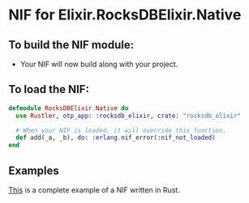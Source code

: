 # NIF for Elixir.RocksDBElixir.Native

## To build the NIF module:

- Your NIF will now build along with your project.

## To load the NIF:

```elixir
defmodule RocksDBElixir.Native do
  use Rustler, otp_app: :rocksdb_elixir, crate: "rocksdb_elixir"

  # When your NIF is loaded, it will override this function.
  def add(_a, _b), do: :erlang.nif_error(:nif_not_loaded)
end
```

## Examples

[This](https://github.com/rusterlium/NifIo) is a complete example of a NIF written in Rust.
